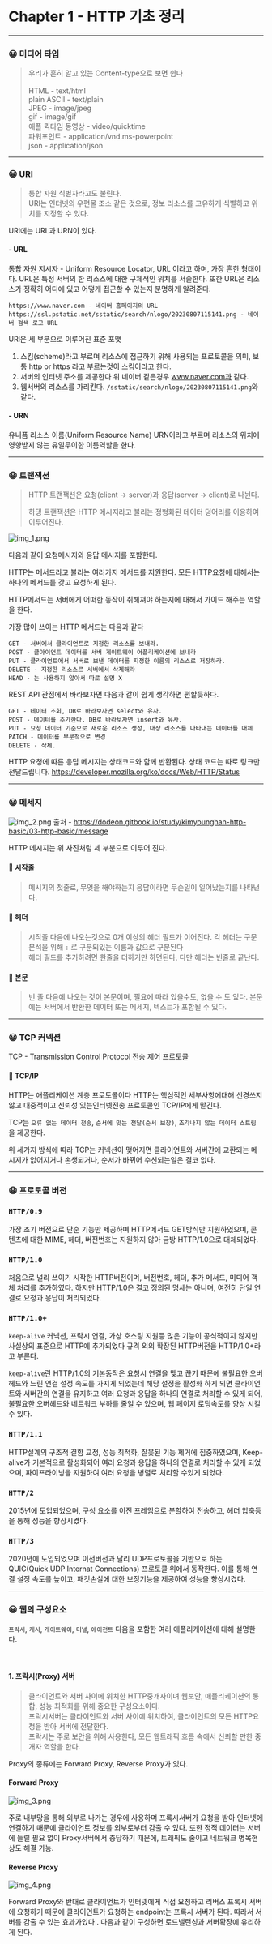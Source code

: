 # Chapter 1 - HTTP 기초 정리

---

### 😀 미디어 타입  
> 우리가 흔히 알고 있는 Content-type으로 보면 쉽다 <br>  
> HTML - text/html <br>
> plain ASCII - text/plain <br>
> JPEG - image/jpeg <br>
> gif - image/gif <br>
> 애플 퀵타임 동영상 - video/quicktime <br>
> 파워포인트 - application/vnd.ms-powerpoint <br>
> json - application/json

---

### 😀 URI

> 통합 자원 식별자라고도 불린다.<br>
> URI는 인터넷의 우편물 조소 같은 것으로, 정보 리소스를 고유하게 식별하고 위치를 지정할 수 있다.

URI에는 URL과 URN이 있다.

#### - URL
통합 자원 지시자 - Uniform Resource Locator, URL 이라고 하며, 가장 흔한 형태이다.
URL은 특정 서버의 한 리소스에 대한 구체적인 위치를 서술한다. 또한 URL은 리소스가 정확히
어디에 있고 어떻게 접근할 수 있는지 분명하게 알려준다.

```http request
https://www.naver.com - 네이버 홈페이지의 URL
https://ssl.pstatic.net/sstatic/search/nlogo/20230807115141.png - 네이버 검색 로고 URL
```

URl은 세 부분으로 이루어진 표준 포맷
1. 스킴(scheme)라고 부르며 리소스에 접근하기 위해 사용되는 프로토콜을 의미, 보통 http or https 라고 부르는것이 스킴이라고 한다.
2. 서버의 인터넷 주소를 제공한다 위 네이버 같은경우 www.naver.com과 같다.
3. 웹서버의 리소스를 가리킨다. `/sstatic/search/nlogo/20230807115141.png`와 같다.


#### - URN
유니폼 리소스 이름(Uniform Resource Name) URN이라고 부르며
리소스의 위치에 영향받지 않는 유일무이한 이름역할을 한다.


---

### 😀 트랜잭션 
> HTTP 트랜잭션은 요청(client -> server)과 응답(server -> client)로 나뉜다.
> 
> 하댕 트랜잭션은 HTTP 메시지라고 불리는 정형화된 데이터 덩어리를 이용하여 이루어진다.
 
![img_1.png](img_1.png)

다음과 같이 요청메시지와 응답 메시지를 포함한다.

HTTP는 메서드라고 불리는 여러가지 메서드를 지원한다. 모든 HTTP요청에 대해서는 하나의 메서드를 갖고 요청하게 된다.

HTTP메서드는 서버에게 어떠한 동작이 취해져야 하는지에 대해서 가이드 해주는 역할을 한다.

가장 많이 쓰이는 HTTP 메서드는 다음과 같다


```http request
GET - 서버에서 클라이언트로 지정한 리소스를 보내라.
POST - 클아이언트 데이터를 서버 게이트웨이 어플리케이션에 보내라
PUT - 클라이언트에서 서버로 보낸 데이터를 지정한 이름의 리소스로 저장하라.
DELETE - 지정한 리소스르 서버에서 삭제해라
HEAD - 는 사용하지 않아서 따로 설명 X
```

REST API 관점에서 바라보자면 다음과 같이 쉽게 생각하면 편할듯하다.
```http request
GET - 데이터 조회, DB로 바라보자면 select와 유사.
POST - 데이터를 추가한다. DB로 바라보자면 insert와 유사.
PUT - 요청 데이터 기준으로 새로운 리소스 생성, 대상 리소스를 나타내는 데이터를 대체
PATCH - 데이터를 부분적으로 변경
DELETE - 삭제.
```

HTTP 요청에 따른 응답 메시지는 상태코드와 함께 반환된다. 
상태 코드는 따로 링크만 전달드립니다.
https://developer.mozilla.org/ko/docs/Web/HTTP/Status


---

### 😀 메세지 
![img_2.png](img_2.png)
출처 - https://dodeon.gitbook.io/study/kimyounghan-http-basic/03-http-basic/message

HTTP 메시지는 위 사진처럼 세 부분으로 이루어 진다.


#### 👊 시작줄
> 메시지의 첫줄로, 무엇을 해야하는지 응답이라면 무슨일이 일어났는지를 나타낸다.

#### 👊 헤더 
> 시작줄 다음에 나오는것으로 0개 이상의 헤더 필드가 이어진다.
> 각 헤더는 구문분석을 위해 `:` 로 구분되있는 이름과 값으로 구분된다<br>
> 헤더 필드를 추가하려면 한줄을 더하기만 하면된다, 다만 헤더는 빈줄로 끝난다. 

#### 👊 본문 
> 빈 줄 다음에 나오는 것이 본문이며, 필요에 따라 있을수도, 없을 수 도 있다.
> 본문에는 서버에서 반환한 데이터 또는 메세지, 텍스트가 포함될 수 있다.


---

### 😀 TCP 커넥션 
TCP - Transmission Control Protocol 전송 제어 프로토콜 

#### 👊 TCP/IP
HTTP는 애플리케이션 계층 프로토콜이다 HTTP는 핵심적인 세부사항에대해 신경쓰지 않고 대중적이고
신뢰성 있는인터넷전송 프로토콜인 TCP/IP에게 맡긴다.

TCP는 `오류 없는 데이터 전송`, `순서에 맞는 전달(순서 보장)`, `조각나지 않는 데이터 스트림` 을 제공한다.

위 세가지 방식에 따라 TCP는 커넥션이 맺어지면 클라이언트와 서버간에 교환되는 메시지가 없어지거나
손생되거나, 순서가 바뀌어 수신되는일은 결코 없다.

---

### 😀 프로토콜 버전

### `HTTP/0.9`
가장 초기 버전으로 단순 기능만 제공하며 HTTP메서드 GET방식만 지원하였으며, 콘텐츠에 대한 MIME, 헤더, 버전번호는 지원하지 않아 금방 HTTP/1.0으로 대체되었다.

### `HTTP/1.0`
처음으로 널리 쓰이기 시작한 HTTP버전이며, 버전번호, 헤더, 추가 메서드, 미디어 객체 처리를 추가하였다. 하지만 HTTP/1.0은 
결코 정의된 명세는 아니며, 여전히 단일 연결로 요청과 응답이 처리되었다.
 
### `HTTP/1.0+`
`keep-alive` 커넥션, 프락시 연결, 가상 호스팅 지원등 많은 기능이 공식적이지 않지만 사실상의 표준으로 HTTP에 추가되었다 규격 외의 확장된 HTTP버전을
HTTP/1.0+라고 부른다.

`keep-alive`란 HTTP/1.0의 기본동작은 요청시 연결을 맺고 끊기 때문에 불필요한 오버헤드와 느린 연결 설정 속도를 가지게 되었는데
해당 설정을 활성화 하게 되면 클라이언트와 서버간의 연결을 유지하고 여러 요청과 응답을 하나의 연결로 처리할 수 있게 되어,
불필요한 오버헤드와 네트워크 부하를 줄일 수 있으며, 웹 페이지 로딩속도를 향상 시킬 수 있다.

### `HTTP/1.1`
HTTP설계의 구조적 결함 교정, 성능 최적화, 잘못된 기능 제거에 집중하였으며, Keep-alive가 기본적으로 활성화되어 여러 요청과 응답을
하나의 연결로 처리할 수 있게 되었으며, 파이프라이닝을 지원하여 여러 요청을 병렬로 처리할 수있게 되었다.

### `HTTP/2`
2015년에 도입되었으며, 구성 요소를 이진 프레임으로 분할하여 전송하고, 헤더 압축등을 통해 성능을 향상시켰다.

### `HTTP/3`
2020년에 도입되었으며 이전버전과 달리 UDP프로토콜을 기반으로 하는 QUIC(Quick UDP Internat Connections) 프로토콜 위에서 동작한다. 이를 통해
연결 설정 속도를 높이고, 패킷손실에 대한 보정기능을 제공하여 성능을 향상시켰다.

---

### 😀 웹의 구성요소

`프락시`, `캐시`, `게이트웨이`, `터널`, `에이전트` 다음을 포함한 여러 애플리케이션에 대해 설명한다.
<br>
<br>
<br>

#### 1. 프락시(Proxy) 서버
> 클라이언트와 서버 사이에 위치한 HTTP중개자이며 웹보안, 애플리케이션의 통합, 성능 최적화를 위해 중요한 구성요소이다.<br>
> 프락시서버는 클라이언트와 서버 사이에 위치하여, 클라이언트의 모든 HTTP요청을 받아 서버에 전달한다.<br>
> 프락시는 주로 보안을 위해 사용한다, 모든 웹트래픽 흐름 속에서 신뢰할 만한 중개자 역할을 한다.

Proxy의 종류에는 Forward Proxy, Reverse Proxy가 있다.

#### Forward Proxy
![img_3.png](img_3.png)

주로 내부망을 통해 외부로 나가는 경우에 사용하며 프록시서버가 요청을 받아 인터넷에 연결하기 때문에 클라이언트 정보를 외부로부터 감출 수 있다.
또한 정적 데이터는 서버에 들릴 필요 없이 Proxy서버에서 충당하기 때문에, 트래픽도 줄이고 네트워크 병목현상도 해결 가능.


#### Reverse Proxy 
![img_4.png](img_4.png)

Forward Proxy와 반대로 클라이언트가 인터넷에게 직접 요청하고 리버스 프록시 서버에 요청하기 때문에 
클라이언트가 요청하는 endpoint는 프록시 서버가 된다. 따라서 서버를 감출 수 있는 효과가있다 .
다음과 같이 구성하면 로드밸런싱과 서버확장에 유리하게 된다.


